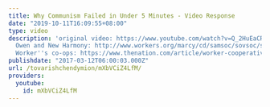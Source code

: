```yaml
---
title: Why Communism Failed in Under 5 Minutes - Video Response
date: "2019-10-11T16:09:55+08:00"
type: video
description: 'original video: https://www.youtube.com/watch?v=Q_2HuEaCRnI More on
  Owen and New Harmony: http://www.workers.org/marcy/cd/samsoc/sovsoc/sovsoc1.htm
  Worker''s co-ops: https://www.thenation.com/article/worker-cooperatives-are-more-productive-than-normal-companies/'
publishdate: "2017-03-12T06:00:03.000Z"
url: /tovarishchendymion/mXbVCiZ4LfM/
providers:
  youtube:
    id: mXbVCiZ4LfM
---
```

